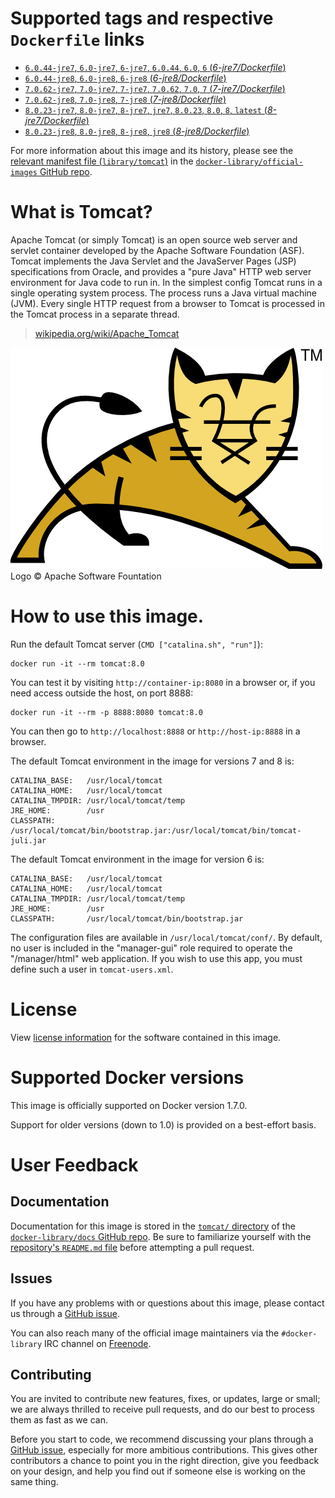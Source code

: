 # Supported tags and respective `Dockerfile` links

-	[`6.0.44-jre7`, `6.0-jre7`, `6-jre7`, `6.0.44`, `6.0`, `6` (*6-jre7/Dockerfile*)](https://github.com/docker-library/tomcat/blob/3b05667011a600a2f46422dd533467eff8e7fecf/6-jre7/Dockerfile)
-	[`6.0.44-jre8`, `6.0-jre8`, `6-jre8` (*6-jre8/Dockerfile*)](https://github.com/docker-library/tomcat/blob/3b05667011a600a2f46422dd533467eff8e7fecf/6-jre8/Dockerfile)
-	[`7.0.62-jre7`, `7.0-jre7`, `7-jre7`, `7.0.62`, `7.0`, `7` (*7-jre7/Dockerfile*)](https://github.com/docker-library/tomcat/blob/3b05667011a600a2f46422dd533467eff8e7fecf/7-jre7/Dockerfile)
-	[`7.0.62-jre8`, `7.0-jre8`, `7-jre8` (*7-jre8/Dockerfile*)](https://github.com/docker-library/tomcat/blob/3b05667011a600a2f46422dd533467eff8e7fecf/7-jre8/Dockerfile)
-	[`8.0.23-jre7`, `8.0-jre7`, `8-jre7`, `jre7`, `8.0.23`, `8.0`, `8`, `latest` (*8-jre7/Dockerfile*)](https://github.com/docker-library/tomcat/blob/460dd07bda6a533d8ad7ca8c03ad78d715575056/8-jre7/Dockerfile)
-	[`8.0.23-jre8`, `8.0-jre8`, `8-jre8`, `jre8` (*8-jre8/Dockerfile*)](https://github.com/docker-library/tomcat/blob/460dd07bda6a533d8ad7ca8c03ad78d715575056/8-jre8/Dockerfile)

For more information about this image and its history, please see the [relevant manifest file (`library/tomcat`)](https://github.com/docker-library/official-images/blob/master/library/tomcat) in the [`docker-library/official-images` GitHub repo](https://github.com/docker-library/official-images).

# What is Tomcat?

Apache Tomcat (or simply Tomcat) is an open source web server and servlet container developed by the Apache Software Foundation (ASF). Tomcat implements the Java Servlet and the JavaServer Pages (JSP) specifications from Oracle, and provides a "pure Java" HTTP web server environment for Java code to run in. In the simplest config Tomcat runs in a single operating system process. The process runs a Java virtual machine (JVM). Every single HTTP request from a browser to Tomcat is processed in the Tomcat process in a separate thread.

> [wikipedia.org/wiki/Apache_Tomcat](https://en.wikipedia.org/wiki/Apache_Tomcat)

![logo](https://raw.githubusercontent.com/docker-library/docs/master/tomcat/logo.png)Logo &copy; Apache Software Fountation

# How to use this image.

Run the default Tomcat server (`CMD ["catalina.sh", "run"]`):

	docker run -it --rm tomcat:8.0

You can test it by visiting `http://container-ip:8080` in a browser or, if you need access outside the host, on port 8888:

	docker run -it --rm -p 8888:8080 tomcat:8.0

You can then go to `http://localhost:8888` or `http://host-ip:8888` in a browser.

The default Tomcat environment in the image for versions 7 and 8 is:

	CATALINA_BASE:   /usr/local/tomcat
	CATALINA_HOME:   /usr/local/tomcat
	CATALINA_TMPDIR: /usr/local/tomcat/temp
	JRE_HOME:        /usr
	CLASSPATH:       /usr/local/tomcat/bin/bootstrap.jar:/usr/local/tomcat/bin/tomcat-juli.jar

The default Tomcat environment in the image for version 6 is:

	CATALINA_BASE:   /usr/local/tomcat
	CATALINA_HOME:   /usr/local/tomcat
	CATALINA_TMPDIR: /usr/local/tomcat/temp
	JRE_HOME:        /usr
	CLASSPATH:       /usr/local/tomcat/bin/bootstrap.jar

The configuration files are available in `/usr/local/tomcat/conf/`. By default, no user is included in the "manager-gui" role required to operate the "/manager/html" web application. If you wish to use this app, you must define such a user in `tomcat-users.xml`.

# License

View [license information](https://www.apache.org/licenses/LICENSE-2.0) for the software contained in this image.

# Supported Docker versions

This image is officially supported on Docker version 1.7.0.

Support for older versions (down to 1.0) is provided on a best-effort basis.

# User Feedback

## Documentation

Documentation for this image is stored in the [`tomcat/` directory](https://github.com/docker-library/docs/tree/master/tomcat) of the [`docker-library/docs` GitHub repo](https://github.com/docker-library/docs). Be sure to familiarize yourself with the [repository's `README.md` file](https://github.com/docker-library/docs/blob/master/README.md) before attempting a pull request.

## Issues

If you have any problems with or questions about this image, please contact us through a [GitHub issue](https://github.com/docker-library/tomcat/issues).

You can also reach many of the official image maintainers via the `#docker-library` IRC channel on [Freenode](https://freenode.net).

## Contributing

You are invited to contribute new features, fixes, or updates, large or small; we are always thrilled to receive pull requests, and do our best to process them as fast as we can.

Before you start to code, we recommend discussing your plans through a [GitHub issue](https://github.com/docker-library/tomcat/issues), especially for more ambitious contributions. This gives other contributors a chance to point you in the right direction, give you feedback on your design, and help you find out if someone else is working on the same thing.
